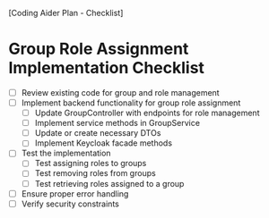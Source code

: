 [Coding Aider Plan - Checklist]

# Group Role Assignment Implementation Checklist

- [ ] Review existing code for group and role management
- [ ] Implement backend functionality for group role assignment
  - [ ] Update GroupController with endpoints for role management
  - [ ] Implement service methods in GroupService
  - [ ] Update or create necessary DTOs
  - [ ] Implement Keycloak facade methods
- [ ] Test the implementation
  - [ ] Test assigning roles to groups
  - [ ] Test removing roles from groups
  - [ ] Test retrieving roles assigned to a group
- [ ] Ensure proper error handling
- [ ] Verify security constraints

